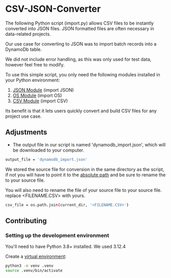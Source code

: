 # CSV-JSON-Converter
 
The following Python script (import.py) allows CSV files to be instantly converted into JSON files.  JSON formatted files are often necessary in data-related projects.

Our use case for converting to JSON was to import batch records into a DynamoDb table.

We did not include error handling, as this was only used for test data, however feel free to modify.

To use this simple script, you only need the following modules installed in your Python environment:
1. [JSON Module](https://docs.python.org/3/library/json.html) (import JSON)
2. [OS Module](https://docs.python.org/3/library/os.html) (import OS)
3. [CSV Module](https://docs.python.org/3/library/csv.html) (import CSV)

Its benefit is that it lets users quickly convert and build CSV files for any project use case.

## Adjustments

- The output file in our script is named 'dynamodb_import.json', which will be downloaded to your computer.  

```bash
output_file = 'dynamodb_import.json'
```

We stored the source file for conversion in the same directory as the script, if not you will have to point it to the [absolute path](https://www.delftstack.com/howto/python/set-file-path-python) and 
be sure to rename the <FILENEME> to your source file.

You will also need to rename the file of your source file to your source file. replace <FILENAME.CSV> with yours.

```bash
csv_file = os.path.join(current_dir, '<FILENAME.CSV>')
```

## Contributing

### Setting up the development environment

You'll need to have Python 3.8+ installed.  We used 3.12.4 

Create a [virtual environment](https://docs.python.org/3/library/venv.html):

```bash
python3 -m venv .venv
source .venv/bin/activate
```

